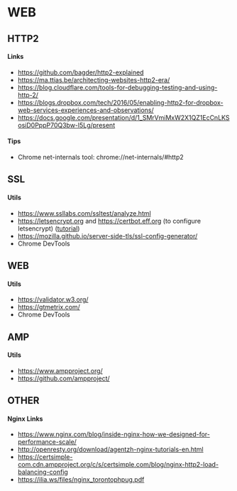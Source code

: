 # WEB

## HTTP2

#### Links


* https://github.com/bagder/http2-explained
* https://ma.ttias.be/architecting-websites-http2-era/
* https://blog.cloudflare.com/tools-for-debugging-testing-and-using-http-2/
* https://blogs.dropbox.com/tech/2016/05/enabling-http2-for-dropbox-web-services-experiences-and-observations/
* https://docs.google.com/presentation/d/1_SMrVmiMxW2X1QZ1EcCnLKSosiD0PppP70Q3bw-l5Lg/present

#### Tips

* Chrome net-internals tool: chrome://net-internals/#http2


## SSL

#### Utils

 * https://www.ssllabs.com/ssltest/analyze.html
 * https://letsencrypt.org and https://certbot.eff.org (to configure letsencrypt) ([tutorial](https://www.digitalocean.com/community/tutorials/how-to-secure-nginx-with-let-s-encrypt-on-ubuntu-16-04))
 * https://mozilla.github.io/server-side-tls/ssl-config-generator/
 * Chrome DevTools

## WEB

#### Utils

 * https://validator.w3.org/
 * https://gtmetrix.com/
 * Chrome DevTools


## AMP

#### Utils

 * https://www.ampproject.org/
 * https://github.com/ampproject/


## OTHER

#### Nginx Links
* https://www.nginx.com/blog/inside-nginx-how-we-designed-for-performance-scale/
* http://openresty.org/download/agentzh-nginx-tutorials-en.html
* https://certsimple-com.cdn.ampproject.org/c/s/certsimple.com/blog/nginx-http2-load-balancing-config
* https://ilia.ws/files/nginx_torontophpug.pdf
